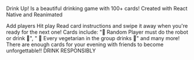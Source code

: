 Drink Up! Is a beautiful drinking game with 100+ cards! Created with React Native and Reanimated

Add players
Hit play
Read card instructions and swipe it away when you're ready for the next one!
Cards include: "🤖 Random Player must do the robot or drink 🤖", " 🥗 Every vegetarian in the group drinks 🥗" and many more! There are enough cards for your evening with friends to become unforgettable!!
DRINK RESPONSIBLY
